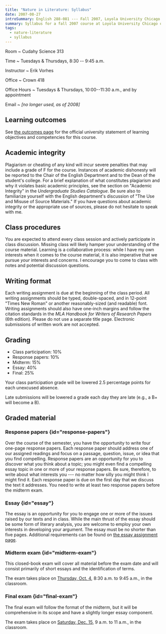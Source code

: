 ```yaml
---
title: "Nature in Literature: Syllabus"
date: 2007-08-27
introSummary: English 288-081 --- Fall 2007, Loyola University Chicago
summary: Syllabus for a fall 2007 course at Loyola University Chicago on English literature and the natural world
tags:
  - nature-literature
  - syllabus
---
```


Room
  ~ Cudahy Science 313

Time
  ~ Tuesdays & Thursdays, 8:30 -- 9:45 a.m.

Instructor
  ~ Erik Vorhes

Office
  ~ Crown 418

Office Hours
  ~ Tuesdays & Thursdays, 10:00--11:30 a.m., and by appointment

Email
  ~ *[no longer used, as of 2008]*

## Learning outcomes

See [the outcomes page](../outcomes) for the official university statement of learning objectives and competencies for this course.

## Academic integrity

Plagiarism or cheating of any kind will incur severe penalties that may include a grade of F for the course. Instances of academic dishonesty will be reported to the Chair of the English Department and to the Dean of the student's college. For a brief explanation of what constitutes plagiarism and why it violates basic academic principles, see the section on "Academic Integrity" in the <cite>Undergraduate Studies Catalogue</cite>. Be sure also to familiarize yourself with the English department's discussion of "The Use and Misuse of Source Materials." If you have questions about academic integrity or the appropriate use of sources, please do not hesitate to speak with me.

## Class procedures

You are expected to attend every class session and actively participate in class discussion. Missing class will likely hamper your understanding of the course material. Learning is a collaborative process: while I have my own interests when it comes to the course material, it is also imperative that we pursue *your* interests and concerns. I encourage you to come to class with notes and potential discussion questions.

## Writing format

Each writing assignment is due at the beginning of the class period. All writing assignments should be typed, double-spaced, and in 12-point "Times New Roman" or another reasonably-sized (and readable) font. Writing assignments should also have one-inch margins and follow the citation standards in the <cite>MLA Handbook for Writers of Research Papers</cite> (6th edition). Please do not use a separate title page. Electronic submissions of written work are not accepted.

## Grading

* Class participation: 10%
* Response papers: 10%
* Midterm: 15%
* Essay: 40%
* Final: 25%

Your class participation grade will be lowered 2.5 percentage points for each unexcused absence.

Late submissions will be lowered a grade each day they are late (e.g., a B+ will become a B).

## Graded material

### Response papers {id="response-papers"}

Over the course of the semester, you have the opportunity to write four one-page response papers. Each response paper should address one of our assigned readings and focus on a passage, question, issue, or idea that you find compelling. Response papers are an opportunity for you to discover what you think about a topic; you might even find a compelling essay topic in one or more of your response papers. Be sure, therefore, to write about what interests you --- no matter how silly you might think I might find it. Each response paper is due on the first day that we discuss the text it addresses. You need to write at least two response papers before the midterm exam.

### Essay {id="essay"}

The essay is an opportunity for you to engage one or more of the issues raised by our texts and in class. While the main thrust of the essay should be some form of literary analysis, you are welcome to employ your own interests in developing your argument. The essay must be no shorter than five pages. Additional requirements can be found on [the essay assignment page](../essay).

### Midterm exam {id="midterm-exam"}

This closed-book exam will cover all material before the exam date and will consist primarily of short essays and the identification of terms.

The exam takes place on [Thursday, Oct. 4](../schedule#2007-10-04), 8:30 a.m. to 9:45 a.m., in the classroom.

### Final exam {id="final-exam"}

The final exam will follow the format of the midterm, but it will be comprehensive in its scope and have a slightly longer essay component.

The exam takes place on [Saturday, Dec. 15](../schedule#2007-12-15), 9 a.m. to 11 a.m., in the classroom.
